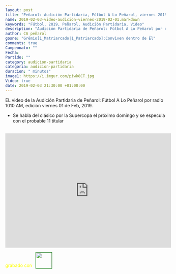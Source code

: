 ```yaml
---
layout: post
title: "Peñarol: Audición Partidaria, Fútbol A Lo Peñarol, viernes 2019-02-01 por 1010 AM"
name: 2019-02-03-video-audicion-viernes-2019-02-01.markdown
keywords: "Fútbol, 2019, Peñarol, Audición Partidaria, Video"
description: "Audición Partidaria de Peñarol: Fútbol A Lo Peñarol por radio 1010 AM, edición del viernes 01 de Feb 2019"
author: CA peñarol
gosne: "Grêmio[1_Matriarcado|1_Patriarcado]:Conviven dentro de Êl"
comments: true
Campeonato: ""
Fecha:
Partido: ""
category: audicion-partidaria
categoria: audicion-partidaria
duracion: " minutos"
image1: https://i.imgur.com/piwk8CT.jpg
Video: true
date: 2019-02-03 21:30:00 +01:00:00
---
```

<!---
Campeonato: <span>{{ page.Campeonato }}</span><br>
Fecha: <span>{{ page.Fecha }}</span><br>
Encuentro: <span>{{ page.Partido }}</span><br>-->

EL video de la Audición Partidaria de Peñarol: Fútbol A Lo Peñarol por radio 1010 AM, edición viernes 01 de Feb, 2019.

  - Se habla del clásico por la Supercopa el próximo domingo y se especula con el probable 11 titular

<br>

<iframe width="521" height="360" src="https://www.youtube.com/embed/kFUI8xdOcKM" frameborder="0" allow="accelerometer; autoplay; encrypted-media; gyroscope; picture-in-picture" allowfullscreen></iframe>

<span style="color:yellow;">grabado con</span> <a href="http://ffmpeg.org"><img src="{{ site.url }}/images/ffmpeg.png" width="50px" style="border:1px solid green;vertical-align: sub;margin-left:7px;"></a>

